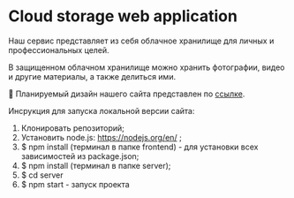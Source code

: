 # Cloud storage web application

Наш сервис представляет из себя облачное хранилище для личных и профессиональных целей. 

В защищенном облачном хранилище можно хранить фотографии, видео и другие материалы, а также делиться ими. 

💖 Планируемый дизайн нашего сайта представлен по [ссылке](https://www.figma.com/file/ETcnTYk3vPsP0arehmRPWT/mern-cloud?node-id=1%3A4).

Инсрукция для запуска локальной версии сайта:

1. Клонировать репозиторий;
2. Установить node.js: https://nodejs.org/en/ ;
3. $ npm install (терминал в папке frontend) - для установки всех зависимостей из package.json;
4. $ npm install (терминал в папке server);
5. $ cd server
6. $ npm start - запуск проекта
